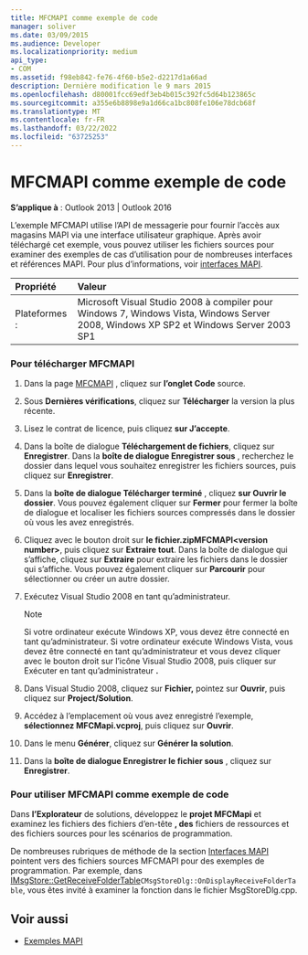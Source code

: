 ```yaml
---
title: MFCMAPI comme exemple de code
manager: soliver
ms.date: 03/09/2015
ms.audience: Developer
ms.localizationpriority: medium
api_type:
- COM
ms.assetid: f98eb842-fe76-4f60-b5e2-d2217d1a66ad
description: Dernière modification le 9 mars 2015
ms.openlocfilehash: d80001fcc69edf3eb4b015c392fc5d64b123865c
ms.sourcegitcommit: a355e6b8898e9a1d66ca1bc808fe106e78dcb68f
ms.translationtype: MT
ms.contentlocale: fr-FR
ms.lasthandoff: 03/22/2022
ms.locfileid: "63725253"
---
```

# <a name="mfcmapi-as-a-code-sample"></a>MFCMAPI comme exemple de code
 
**S’applique à** : Outlook 2013 | Outlook 2016 
  
L’exemple MFCMAPI utilise l’API de messagerie pour fournir l’accès aux magasins MAPI via une interface utilisateur graphique. Après avoir téléchargé cet exemple, vous pouvez utiliser les fichiers sources pour examiner des exemples de cas d’utilisation pour de nombreuses interfaces et références MAPI. Pour plus d’informations, voir [interfaces MAPI](mapi-interfaces.md).
  
|Propriété |Valeur |
|:-----|:-----|
|Plateformes :  <br/> |Microsoft Visual Studio 2008 à compiler pour Windows 7, Windows Vista, Windows Server 2008, Windows XP SP2 et Windows Server 2003 SP1  <br/> |
   
### <a name="to-download-mfcmapi"></a>Pour télécharger MFCMAPI
  
1. Dans la page [MFCMAPI](https://codeplex.com/MFCMAPI) , cliquez sur **l’onglet Code** source. 
    
2. Sous **Dernières vérifications**, cliquez sur **Télécharger** la version la plus récente. 
    
3. Lisez le contrat de licence, puis cliquez **sur J’accepte**.
    
4. Dans la boîte de dialogue **Téléchargement de fichiers**, cliquez sur **Enregistrer**. Dans la **boîte de dialogue Enregistrer sous** , recherchez le dossier dans lequel vous souhaitez enregistrer les fichiers sources, puis cliquez sur **Enregistrer**.
    
5. Dans la **boîte de dialogue Télécharger terminé** , cliquez **sur Ouvrir le dossier**. Vous pouvez également cliquer sur **Fermer** pour fermer la boîte de dialogue et localiser les fichiers sources compressés dans le dossier où vous les avez enregistrés. 
    
6. Cliquez avec le bouton droit sur **le fichier.zipMFCMAPI\<version number\>**, puis cliquez sur **Extraire tout**. Dans la boîte de dialogue qui s’affiche, cliquez sur **Extraire** pour extraire les fichiers dans le dossier qui s’affiche. Vous pouvez également cliquer sur **Parcourir** pour sélectionner ou créer un autre dossier. 
    
7. Exécutez Visual Studio 2008 en tant qu’administrateur.
    
   > [!NOTE]
   > Si votre ordinateur exécute Windows XP, vous devez être connecté en tant qu’administrateur. Si votre ordinateur exécute Windows Vista, vous devez être connecté en tant qu’administrateur et vous devez cliquer avec le bouton droit sur l’icône Visual Studio 2008, puis cliquer sur Exécuter en tant qu’administrateur **.** 
  
8. Dans Visual Studio 2008, cliquez sur **Fichier,** pointez sur **Ouvrir**, puis cliquez sur **Project/Solution**.
    
9. Accédez à l’emplacement où vous avez enregistré l’exemple, **sélectionnez MFCMapi.vcproj**, puis cliquez sur **Ouvrir**.
    
10. Dans le menu **Générer**, cliquez sur **Générer la solution**.
    
11. Dans la **boîte de dialogue Enregistrer le fichier sous** , cliquez sur **Enregistrer**.
    
### <a name="to-use-mfcmapi-as-a-code-sample"></a>Pour utiliser MFCMAPI comme exemple de code
  
Dans **l’Explorateur** de solutions, développez le **projet MFCMapi** et examinez les fichiers des fichiers d’en-tête **, des** fichiers de ressources et des fichiers sources pour les scénarios de programmation. 
  
De nombreuses rubriques de méthode de la section [Interfaces MAPI](mapi-interfaces.md) pointent vers des fichiers sources MFCMAPI pour des exemples de programmation. Par exemple, dans [IMsgStore::GetReceiveFolderTable](imsgstore-getreceivefoldertable.md)`CMsgStoreDlg::OnDisplayReceiveFolderTable`, vous êtes invité à examiner la fonction dans le fichier MsgStoreDlg.cpp. 
  
## <a name="see-also"></a>Voir aussi

- [Exemples MAPI](mapi-samples.md)

